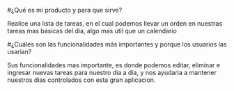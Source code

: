 #¿Qué es mi producto y para que sirve?

Realice una lista de tareas, en el cual podemos llevar un orden en nuestras tareas mas basicas del dia, algo 
mas util que un calendario

#¿Cuáles son las funcionalidades más importantes y porque los usuarios las usarían?

Sus funcionalidades mas importante, es donde podemos editar, eliminar e ingresar nuevas tareas para nuestro dia a dia, y nos ayudaria 
a mantener nuestros dias controlados con esta gran aplicacion.

